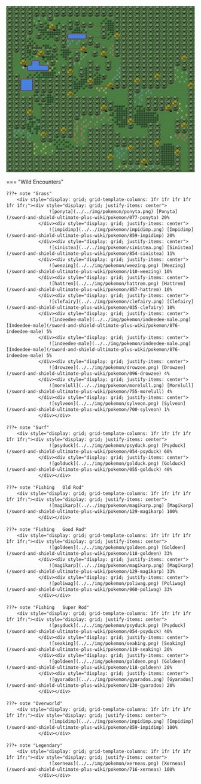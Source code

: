 <img src="../../img/routes/Glimwood Tangle.png" alt="Glimwood Tangle"/>

=== "Wild Encounters"


	???+ note "Grass"
		<div style="display: grid; grid-template-columns: 1fr 1fr 1fr 1fr 1fr 1fr;"><div style="display: grid; justify-items: center">
                    ![ponyta](../../img/pokemon/ponyta.png) [Ponyta](/sword-and-shield-ultimate-plus-wiki/pokemon/077-ponyta) 20%
                </div><div style="display: grid; justify-items: center">
                    ![impidimp](../../img/pokemon/impidimp.png) [Impidimp](/sword-and-shield-ultimate-plus-wiki/pokemon/859-impidimp) 20%
                </div><div style="display: grid; justify-items: center">
                    ![sinistea](../../img/pokemon/sinistea.png) [Sinistea](/sword-and-shield-ultimate-plus-wiki/pokemon/854-sinistea) 11%
                </div><div style="display: grid; justify-items: center">
                    ![weezing](../../img/pokemon/weezing.png) [Weezing](/sword-and-shield-ultimate-plus-wiki/pokemon/110-weezing) 10%
                </div><div style="display: grid; justify-items: center">
                    ![hattrem](../../img/pokemon/hattrem.png) [Hattrem](/sword-and-shield-ultimate-plus-wiki/pokemon/857-hattrem) 10%
                </div><div style="display: grid; justify-items: center">
                    ![clefairy](../../img/pokemon/clefairy.png) [Clefairy](/sword-and-shield-ultimate-plus-wiki/pokemon/035-clefairy) 10%
                </div><div style="display: grid; justify-items: center">
                    ![indeedee-male](../../img/pokemon/indeedee-male.png) [Indeedee-male](/sword-and-shield-ultimate-plus-wiki/pokemon/876-indeedee-male) 5%
                </div><div style="display: grid; justify-items: center">
                    ![indeedee-male](../../img/pokemon/indeedee-male.png) [Indeedee-male](/sword-and-shield-ultimate-plus-wiki/pokemon/876-indeedee-male) 5%
                </div><div style="display: grid; justify-items: center">
                    ![drowzee](../../img/pokemon/drowzee.png) [Drowzee](/sword-and-shield-ultimate-plus-wiki/pokemon/096-drowzee) 4%
                </div><div style="display: grid; justify-items: center">
                    ![morelull](../../img/pokemon/morelull.png) [Morelull](/sword-and-shield-ultimate-plus-wiki/pokemon/755-morelull) 4%
                </div><div style="display: grid; justify-items: center">
                    ![sylveon](../../img/pokemon/sylveon.png) [Sylveon](/sword-and-shield-ultimate-plus-wiki/pokemon/700-sylveon) 1%
                </div></div>

	???+ note "Surf"
		<div style="display: grid; grid-template-columns: 1fr 1fr 1fr 1fr 1fr 1fr;"><div style="display: grid; justify-items: center">
                    ![psyduck](../../img/pokemon/psyduck.png) [Psyduck](/sword-and-shield-ultimate-plus-wiki/pokemon/054-psyduck) 60%
                </div><div style="display: grid; justify-items: center">
                    ![golduck](../../img/pokemon/golduck.png) [Golduck](/sword-and-shield-ultimate-plus-wiki/pokemon/055-golduck) 40%
                </div></div>

	???+ note "Fishing   Old Rod"
		<div style="display: grid; grid-template-columns: 1fr 1fr 1fr 1fr 1fr 1fr;"><div style="display: grid; justify-items: center">
                    ![magikarp](../../img/pokemon/magikarp.png) [Magikarp](/sword-and-shield-ultimate-plus-wiki/pokemon/129-magikarp) 100%
                </div></div>

	???+ note "Fishing   Good Rod"
		<div style="display: grid; grid-template-columns: 1fr 1fr 1fr 1fr 1fr 1fr;"><div style="display: grid; justify-items: center">
                    ![goldeen](../../img/pokemon/goldeen.png) [Goldeen](/sword-and-shield-ultimate-plus-wiki/pokemon/118-goldeen) 33%
                </div><div style="display: grid; justify-items: center">
                    ![magikarp](../../img/pokemon/magikarp.png) [Magikarp](/sword-and-shield-ultimate-plus-wiki/pokemon/129-magikarp) 33%
                </div><div style="display: grid; justify-items: center">
                    ![poliwag](../../img/pokemon/poliwag.png) [Poliwag](/sword-and-shield-ultimate-plus-wiki/pokemon/060-poliwag) 33%
                </div></div>

	???+ note "Fishing   Super Rod"
		<div style="display: grid; grid-template-columns: 1fr 1fr 1fr 1fr 1fr 1fr;"><div style="display: grid; justify-items: center">
                    ![psyduck](../../img/pokemon/psyduck.png) [Psyduck](/sword-and-shield-ultimate-plus-wiki/pokemon/054-psyduck) 40%
                </div><div style="display: grid; justify-items: center">
                    ![seaking](../../img/pokemon/seaking.png) [Seaking](/sword-and-shield-ultimate-plus-wiki/pokemon/119-seaking) 20%
                </div><div style="display: grid; justify-items: center">
                    ![goldeen](../../img/pokemon/goldeen.png) [Goldeen](/sword-and-shield-ultimate-plus-wiki/pokemon/118-goldeen) 20%
                </div><div style="display: grid; justify-items: center">
                    ![gyarados](../../img/pokemon/gyarados.png) [Gyarados](/sword-and-shield-ultimate-plus-wiki/pokemon/130-gyarados) 20%
                </div></div>

	???+ note "Overworld"
		<div style="display: grid; grid-template-columns: 1fr 1fr 1fr 1fr 1fr 1fr;"><div style="display: grid; justify-items: center">
                    ![impidimp](../../img/pokemon/impidimp.png) [Impidimp](/sword-and-shield-ultimate-plus-wiki/pokemon/859-impidimp) 100%
                </div></div>

	???+ note "Legendary"
		<div style="display: grid; grid-template-columns: 1fr 1fr 1fr 1fr 1fr 1fr;"><div style="display: grid; justify-items: center">
                    ![xerneas](../../img/pokemon/xerneas.png) [Xerneas](/sword-and-shield-ultimate-plus-wiki/pokemon/716-xerneas) 100%
                </div></div>



